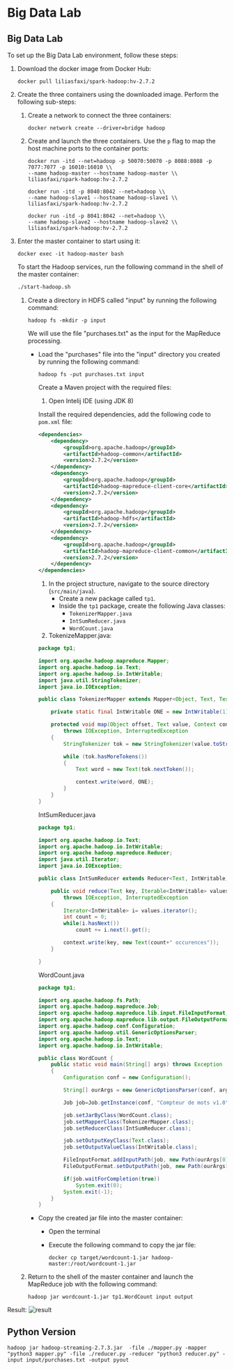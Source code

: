 # Big Data Lab

## Big Data Lab

To set up the Big Data Lab environment, follow these steps:

1. Download the docker image from Docker Hub:
    
    ```
    docker pull liliasfaxi/spark-hadoop:hv-2.7.2
    
    ```
    
2. Create the three containers using the downloaded image. Perform the following sub-steps:
    1. Create a network to connect the three containers:
        
        ```
        docker network create --driver=bridge hadoop
        
        ```
        
    2. Create and launch the three containers. Use the `p` flag to map the host machine ports to the container ports:
        
        ```
        docker run -itd --net=hadoop -p 50070:50070 -p 8088:8088 -p 7077:7077 -p 16010:16010 \\
        --name hadoop-master --hostname hadoop-master \\
        liliasfaxi/spark-hadoop:hv-2.7.2
        
        docker run -itd -p 8040:8042 --net=hadoop \\
        --name hadoop-slave1 --hostname hadoop-slave1 \\
        liliasfaxi/spark-hadoop:hv-2.7.2
        
        docker run -itd -p 8041:8042 --net=hadoop \\
        --name hadoop-slave2 --hostname hadoop-slave2 \\
        liliasfaxi/spark-hadoop:hv-2.7.2
        
        ```
        
3. Enter the master container to start using it:
    
    ```
    docker exec -it hadoop-master bash
    
    ```
    
    To start the Hadoop services, run the following command in the shell of the master container:
    
    ```bash
    ./start-hadoop.sh
    
    ```
    
    1. Create a directory in HDFS called "input" by running the following command:
        
        ```
        hadoop fs -mkdir -p input
        
        ```
        
        We will use the file "purchases.txt" as the input for the MapReduce processing.
        
        - Load the "purchases" file into the "input" directory you created by running the following command:
            
            ```
            hadoop fs -put purchases.txt input
            
            ```
            
            Create a Maven project with the required files:
            
            1. Open Intelij IDE (using JDK 8)
            
            Install the required dependencies, add the following code to `pom.xml` file:
            
            ```xml
            <dependencies>
                <dependency>
                    <groupId>org.apache.hadoop</groupId>
                    <artifactId>hadoop-common</artifactId>
                    <version>2.7.2</version>
                </dependency>
                <dependency>
                    <groupId>org.apache.hadoop</groupId>
                    <artifactId>hadoop-mapreduce-client-core</artifactId>
                    <version>2.7.2</version>
                </dependency>
                <dependency>
                    <groupId>org.apache.hadoop</groupId>
                    <artifactId>hadoop-hdfs</artifactId>
                    <version>2.7.2</version>
                </dependency>
                <dependency>
                    <groupId>org.apache.hadoop</groupId>
                    <artifactId>hadoop-mapreduce-client-common</artifactId>
                    <version>2.7.2</version>
                </dependency>
            </dependencies>
            
            ```
            
            1. In the project structure, navigate to the source directory (`src/main/java`).
                - Create a new package called `tp1`.
                - Inside the `tp1` package, create the following Java classes:
                    - `TokenizerMapper.java`
                    - `IntSumReducer.java`
                    - `WordCount.java`
            2. TokenizeMapper.java:
            
            ```java
            package tp1;
            
            import org.apache.hadoop.mapreduce.Mapper;
            import org.apache.hadoop.io.Text;
            import org.apache.hadoop.io.IntWritable;
            import java.util.StringTokenizer;
            import java.io.IOException;
            
            public class TokenizerMapper extends Mapper<Object, Text, Text, IntWritable> {
            
                private static final IntWritable ONE = new IntWritable(1);
            
                protected void map(Object offset, Text value, Context context)
                    throws IOException, InterruptedException
                {
                    StringTokenizer tok = new StringTokenizer(value.toString(), " ");
            
                    while (tok.hasMoreTokens())
                    {
                        Text word = new Text(tok.nextToken());
            
                        context.write(word, ONE);
                    }
                }
            }
            
            ```
            
            IntSumReducer.java
            
            ```java
            package tp1;
            
            import org.apache.hadoop.io.Text;
            import org.apache.hadoop.io.IntWritable;
            import org.apache.hadoop.mapreduce.Reducer;
            import java.util.Iterator;
            import java.io.IOException;
            
            public class IntSumReducer extends Reducer<Text, IntWritable, Text, Text> {
            
                public void reduce(Text key, Iterable<IntWritable> values, Context context)
                    throws IOException, InterruptedException
                {
                    Iterator<IntWritable> i= values.iterator();
                    int count = 0;
                    while(i.hasNext())
                        count += i.next().get();
            
                    context.write(key, new Text(count+" occurences"));
                }
            
            }
            
            ```
            
            WordCount.java
            
            ```java
            package tp1;
            
            import org.apache.hadoop.fs.Path;
            import org.apache.hadoop.mapreduce.Job;
            import org.apache.hadoop.mapreduce.lib.input.FileInputFormat;
            import org.apache.hadoop.mapreduce.lib.output.FileOutputFormat;
            import org.apache.hadoop.conf.Configuration;
            import org.apache.hadoop.util.GenericOptionsParser;
            import org.apache.hadoop.io.Text;
            import org.apache.hadoop.io.IntWritable;
            
            public class WordCount {
                public static void main(String[] args) throws Exception
                {
                    Configuration conf = new Configuration();
            
                    String[] ourArgs = new GenericOptionsParser(conf, args).getRemainingArgs();
            
                    Job job=Job.getInstance(conf, "Compteur de mots v1.0");
            
                    job.setJarByClass(WordCount.class);
                    job.setMapperClass(TokenizerMapper.class);
                    job.setReducerClass(IntSumReducer.class);
            
                    job.setOutputKeyClass(Text.class);
                    job.setOutputValueClass(IntWritable.class);
            
                    FileInputFormat.addInputPath(job, new Path(ourArgs[0]));
                    FileOutputFormat.setOutputPath(job, new Path(ourArgs[1]));
            
                    if(job.waitForCompletion(true))
                        System.exit(0);
                    System.exit(-1);
                }
            }
            
            ```
            
        - Copy the created jar file into the master container:
            - Open the terminal
            - Execute the following command to copy the jar file:
                
                ```
                docker cp target/wordcount-1.jar hadoop-master:/root/wordcount-1.jar
                
                ```
                
    2. Return to the shell of the master container and launch the MapReduce job with the following command:
        
        ```
        hadoop jar wordcount-1.jar tp1.WordCount input output
        
        ```
Result:
![result](https://github.com/Phues/Big-Data-Labs/blob/main/TP1/image.png)

## Python Version 
 ```
 hadoop jar hadoop-streaming-2.7.3.jar  -file ./mapper.py -mapper "python3 mapper.py" -file ./reducer.py -reducer "python3 reducer.py" -input input/purchases.txt -output pyout
        
 ```
